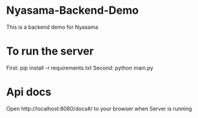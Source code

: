 # Nyasama-Backend-Demo
 This is a backend demo for Nyasama

# To run the server
 First: pip install -r requirements.txt Second: python main.py

# Api docs
 Open http://localhost:8080/docs#/ to your browser when Server is running
